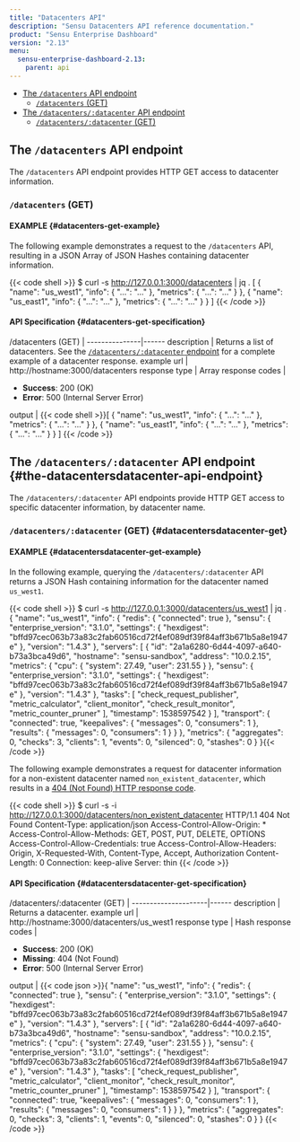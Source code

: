 ```yaml
---
title: "Datacenters API"
description: "Sensu Datacenters API reference documentation."
product: "Sensu Enterprise Dashboard"
version: "2.13"
menu:
  sensu-enterprise-dashboard-2.13:
    parent: api
---
```


- [The `/datacenters` API endpoint](#the-datacenters-api-endpoint)
  - [`/datacenters` (GET)](#datacenters-get)
- [The `/datacenters/:datacenter` API endpoint](#the-datacentersdatacenter-api-endpoint)
  - [`/datacenters/:datacenter` (GET)](#datacentersdatacenter-get)

## The `/datacenters` API endpoint

The `/datacenters` API endpoint provides HTTP GET access to datacenter
information.

### `/datacenters` (GET)

#### EXAMPLE {#datacenters-get-example}

The following example demonstrates a request to the `/datacenters` API, resulting in
a JSON Array of JSON Hashes containing datacenter information.

{{< code shell >}}
$ curl -s http://127.0.0.1:3000/datacenters | jq .
[
  {
    "name": "us_west1",
    "info": {
      "...": "..."
    },
    "metrics": {
      "...": "..."
    }
  },
  {
    "name": "us_east1",
    "info": {
      "...": "..."
    },
    "metrics": {
      "...": "..."
    }
  }
]
{{< /code >}}

#### API Specification {#datacenters-get-specification}

/datacenters (GET)  | 
---------------|------
description    | Returns a list of datacenters. See the [`/datacenters/:datacenter` endpoint](#datacentersdatacenter-get) for a complete example of a datacenter response.
example url    | http://hostname:3000/datacenters
response type  | Array
response codes | <ul><li>**Success**: 200 (OK)</li><li>**Error**: 500 (Internal Server Error)</li></ul>
output         | {{< code shell >}}[
  {
    "name": "us_west1",
    "info": {
      "...": "..."
    },
    "metrics": {
      "...": "..."
    }
  },
  {
    "name": "us_east1",
    "info": {
      "...": "..."
    },
    "metrics": {
      "...": "..."
    }
  }
]
{{< /code >}}

## The `/datacenters/:datacenter` API endpoint {#the-datacentersdatacenter-api-endpoint}

The `/datacenters/:datacenter` API endpoints provide HTTP GET access to
specific datacenter information, by datacenter name.

### `/datacenters/:datacenter` (GET) {#datacentersdatacenter-get}

#### EXAMPLE {#datacentersdatacenter-get-example}

In the following example, querying the `/datacenters/:datacenter` API returns a JSON Hash
containing information for the datacenter named `us_west1`.

{{< code shell >}}
$ curl -s http://127.0.0.1:3000/datacenters/us_west1 | jq .
{
  "name": "us_west1",
  "info": {
    "redis": {
      "connected": true
    },
    "sensu": {
      "enterprise_version": "3.1.0",
      "settings": {
        "hexdigest": "bffd97cec063b73a83c2fab60516cd72f4ef089df39f84aff3b671b5a8e1947e"
      },
      "version": "1.4.3"
    },
    "servers": [
      {
        "id": "2a1a6280-6d44-4097-a640-b73a3bca49d6",
        "hostname": "sensu-sandbox",
        "address": "10.0.2.15",
        "metrics": {
          "cpu": {
            "system": 27.49,
            "user": 231.55
          }
        },
        "sensu": {
          "enterprise_version": "3.1.0",
          "settings": {
            "hexdigest": "bffd97cec063b73a83c2fab60516cd72f4ef089df39f84aff3b671b5a8e1947e"
          },
          "version": "1.4.3"
        },
        "tasks": [
          "check_request_publisher",
          "metric_calculator",
          "client_monitor",
          "check_result_monitor",
          "metric_counter_pruner"
        ],
        "timestamp": 1538597542
      }
    ],
    "transport": {
      "connected": true,
      "keepalives": {
        "messages": 0,
        "consumers": 1
      },
      "results": {
        "messages": 0,
        "consumers": 1
      }
    }
  },
  "metrics": {
    "aggregates": 0,
    "checks": 3,
    "clients": 1,
    "events": 0,
    "silenced": 0,
    "stashes": 0
  }
}{{< /code >}}

The following example demonstrates a request for datacenter information for a non-existent
datacenter named `non_existent_datacenter`, which results in a [404 (Not Found) HTTP
response code][3].

{{< code shell >}}
$ curl -s -i http://127.0.0.1:3000/datacenters/non_existent_datacenter
HTTP/1.1 404 Not Found
Content-Type: application/json
Access-Control-Allow-Origin: *
Access-Control-Allow-Methods: GET, POST, PUT, DELETE, OPTIONS
Access-Control-Allow-Credentials: true
Access-Control-Allow-Headers: Origin, X-Requested-With, Content-Type, Accept, Authorization
Content-Length: 0
Connection: keep-alive
Server: thin
{{< /code >}}

#### API Specification {#datacentersdatacenter-get-specification}

/datacenters/:datacenter (GET) | 
---------------------|------
description          | Returns a datacenter.
example url          | http://hostname:3000/datacenters/us_west1
response type        | Hash
response codes       | <ul><li>**Success**: 200 (OK)</li><li> **Missing**: 404 (Not Found)</li><li>**Error**: 500 (Internal Server Error)</li></ul>
output               | {{< code json >}}{
  "name": "us_west1",
  "info": {
    "redis": {
      "connected": true
    },
    "sensu": {
      "enterprise_version": "3.1.0",
      "settings": {
        "hexdigest": "bffd97cec063b73a83c2fab60516cd72f4ef089df39f84aff3b671b5a8e1947e"
      },
      "version": "1.4.3"
    },
    "servers": [
      {
        "id": "2a1a6280-6d44-4097-a640-b73a3bca49d6",
        "hostname": "sensu-sandbox",
        "address": "10.0.2.15",
        "metrics": {
          "cpu": {
            "system": 27.49,
            "user": 231.55
          }
        },
        "sensu": {
          "enterprise_version": "3.1.0",
          "settings": {
            "hexdigest": "bffd97cec063b73a83c2fab60516cd72f4ef089df39f84aff3b671b5a8e1947e"
          },
          "version": "1.4.3"
        },
        "tasks": [
          "check_request_publisher",
          "metric_calculator",
          "client_monitor",
          "check_result_monitor",
          "metric_counter_pruner"
        ],
        "timestamp": 1538597542
      }
    ],
    "transport": {
      "connected": true,
      "keepalives": {
        "messages": 0,
        "consumers": 1
      },
      "results": {
        "messages": 0,
        "consumers": 1
      }
    }
  },
  "metrics": {
    "aggregates": 0,
    "checks": 3,
    "clients": 1,
    "events": 0,
    "silenced": 0,
    "stashes": 0
  }
}
{{< /code >}}

[3]:  https://en.wikipedia.org/wiki/List_of_HTTP_status_codes
